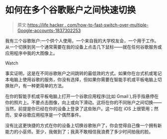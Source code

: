 # 如何在多个谷歌账户之间快速切换

> 原文:[https://life hacker . com/how-to-fast-switch-over-multiple-Google-accounts-1837302253](https://lifehacker.com/how-to-quickly-switch-between-multiple-google-accounts-1837302253)

我有三个谷歌账户:一个供个人使用，一个来自我的大学校友会，一个用于工作。从一个切换到另一个通常需要在我的设备上点击几下鼠标——就在任何谷歌服务或应用程序中我的大图像上。

Watch

事实证明，这是在不同谷歌账户之间跳转的最低效的方式。如果你在台式机或笔记本电脑上使用谷歌的服务，你没有选择，但如果你需要在智能手机或平板电脑上切换账户，有一种更简单的方法。

在你的智能手机或平板电脑上打开一个谷歌应用程序(比如 Gmail ),将手指悬停在你的照片上。不要点击图像，向上或向下滑动。这将在你的不同账户之间切换——当然，前提是你已经在你的设备上登录了这些账户。这一招在 iOS 上很管用；然而，安卓谷歌应用程序是一个偶然事件。

没有比这更快捷的方式在你的设备上切换谷歌账户了，你会觉得自己像一个拥有新能力的小巫师。至少，我做到了；我真不敢相信我浪费了多少时间拍我的脸。
